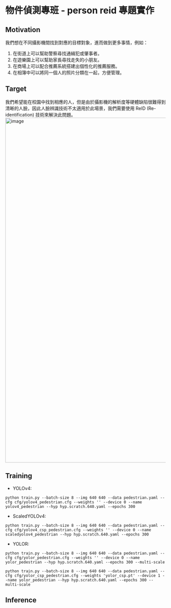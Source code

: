 # 物件偵測專班 - person reid 專題實作

## Motivation
我們想在不同攝影機間找到對應的目標對象，進而做到更多事情，例如：
1. 在街道上可以幫助警察尋找通緝犯或肇事者。
2. 在遊樂園上可以幫助家長尋找走失的小朋友。
3. 在商場上可以配合推薦系統搭建出個性化的推薦服務。
4. 在相簿中可以將同一個人的照片分類在一起，方便管理。

## Target
我們希望能在校園中找到相應的人，但是由於攝影機的解析度等硬體缺陷很難得到清晰的人臉，因此人臉辨識技術不太適用於此場景，我們需要使用 ReID (Re-identification) 技術來解決此問題。
<img width="1080" alt="image" src="https://user-images.githubusercontent.com/41776044/163923575-4638f000-0832-48c9-bd6f-08f56b702e3a.png">



## Training

- YOLOv4:

```
python train.py --batch-size 8 --img 640 640 --data pedestrian.yaml --cfg cfg/yolov4_pedestrian.cfg --weights '' --device 0 --name yolov4_pedestrian --hyp hyp.scratch.640.yaml --epochs 300
```

- ScaledYOLOv4:

```
python train.py --batch-size 8 --img 640 640 --data pedestrian.yaml --cfg cfg/yolov4_csp_pedestrian.cfg --weights '' --device 0 --name scaledyolov4_pedestrian --hyp hyp.scratch.640.yaml --epochs 300
```

- YOLOR:

```
python train.py --batch-size 8 --img 640 640 --data pedestrian.yaml --cfg cfg/yolor_pedestrian.cfg --weights '' --device 0 --name yolor_pedestrian --hyp hyp.scratch.640.yaml --epochs 300 --multi-scale
```

```
python train.py --batch-size 8 --img 640 640 --data pedestrian.yaml --cfg cfg/yolor_csp_pedestrian.cfg --weights 'yolor_csp.pt' --device 1 --name yolor_pedestrian --hyp hyp.scratch.640.yaml --epochs 300 --multi-scale
```

## Inference


